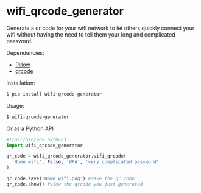# wifi_qrcode_generator
Generate a qr code for your wifi network to let others quickly connect your wifi without having the need to tell them your long and complicated password.

Dependencies:
* [Pillow](https://pypi.org/project/Pillow/)
* [qrcode](https://pypi.org/project/qrcode/)

Installation:
```bash
$ pip install wifi-qrcode-generator
```

Usage:
```bash
$ wifi-qrcode-generator
```

Or as a Python API

```python
#!/usr/bin/env python3
import wifi_qrcode_generator

qr_code = wifi_qrcode_generator.wifi_qrcode(
  'Home wifi', False, 'WPA', 'very complicated password'
)

qr_code.save('Home wifi.png') #save the qr code
qr_code.show() #view the qrcode you just generated
```
